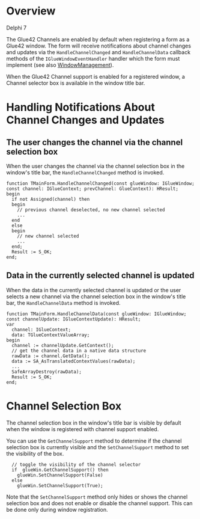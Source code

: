 # Overview 

Delphi 7

The Glue42 Channels are enabled by default when registering a form as a Glue42 window. The form will receive notifications about channel changes and updates via the `HandleChannelChanged` and `HandleChannelData` callback methods of the `IGlueWindowEventHandler` handler which the form must implement (see also [WindowManagement](TODO:link)).  

When the Glue42 Channel support is enabled for a registered window, a Channel selector box is available in the window title bar.  


# Handling Notifications About Channel Changes and Updates  

## The user changes the channel via the channel selection box  
When the user changes the channel via the channel selection box in the window's title bar, the `HandleChannelChanged` method is invoked.  

```delphicurrent
function TMainForm.HandleChannelChanged(const glueWindow: IGlueWindow; const channel: IGlueContext; prevChannel: GlueContext): HResult;
begin
  if not Assigned(channel) then
  begin
    // previous channel deselected, no new channel selected
    ...
  end  
  else
  begin
    // new channel selected
    ...
  end;
  Result := S_OK;
end;
```

## Data in the currently selected channel is updated  
When the data in the currently selected channel is updated or the user selects a new channel via the channel selection box in the window's title bar, the `HandleChannelData` method is invoked.  

```delphi
function TMainForm.HandleChannelData(const glueWindow: IGlueWindow; const channelUpdate: IGlueContextUpdate): HResult;
var
  channel: IGlueContext;
  data: TGlueContextValueArray;
begin
  channel := channelUpdate.GetContext();
  // get the channel data in a native data structure
  rawData := channel.GetData();
  data := SA_AsTranslatedContextValues(rawData);
  ...
  SafeArrayDestroy(rawData);
  Result := S_OK;
end;
```

# Channel Selection Box  
The channel selection box in the window's title bar is visible by default when the window is registered with channel support enabled.  

You can use the `GetChannelSupport` method to determine if the channel selection box is currently visible and the `SetChannelSupport` method to set the visibility of the box.  

```delphi
  // toggle the visibility of the channel selector
  if  glueWin.GetChannelSupport() then
    glueWin.SetChannelSupport(False)
  else
    glueWin.SetChannelSupport(True);
```

Note that the `SetChannelSupport` method only hides or shows the channel selection box and does not enable or disable the channel support. This can be done only during window registration.  